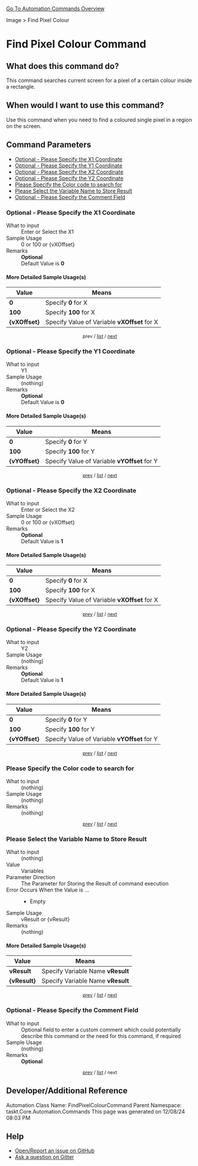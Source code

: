 <!--TITLE: Find Pixel Colour Command -->
<!-- SUBTITLE: a command in the Image group. -->
[Go To Automation Commands Overview](/automation-commands.md)


Image &gt; Find Pixel Colour


# Find Pixel Colour Command


## What does this command do?
This command searches current screen for a pixel of a certain colour inside a rectangle.


## When would I want to use this command?
Use this command when you need to find a coloured single pixel in a region on the screen.


<a id="param_list"></a>
## Command Parameters
- [Optional - Please Specify the X1 Coordinate](#param_0)
- [Optional - Please Specify the Y1 Coordinate](#param_1)
- [Optional - Please Specify the X2 Coordinate](#param_2)
- [Optional - Please Specify the Y2 Coordinate](#param_3)
- [Please Specify the Color code to search for](#param_4)
- [Please Select the Variable Name to Store Result](#param_5)
- [Optional - Please Specify the Comment Field](#param_6)


<a id="param_0"></a>
### Optional - Please Specify the X1 Coordinate


<dl>
<dt>What to input</dt><dd>Enter or Select the X1</dd>
<dt>Sample Usage</dt><dd>0 or 100 or {vXOffset}</dd>
<dt>Remarks</dt><dd><strong>Optional</strong><br>Default Value is <strong>0</strong></dd>
</dl>




#### More Detailed Sample Usage(s)
| Value | Means |
|---|---|
| <strong>0</strong> | Specify **0** for X |
| <strong>100</strong> | Specify **100** for X |
| <strong>{vXOffset}</strong> | Specify Value of Variable **vXOffset** for X |


<div style="font-size: 90%; text-align: center">


prev / [list](#param_list) / [next](#param_1)


</div>


<a id="param_1"></a>
### Optional - Please Specify the Y1 Coordinate


<dl>
<dt>What to input</dt><dd>Y1</dd>
<dt>Sample Usage</dt><dd>(nothing)</dd>
<dt>Remarks</dt><dd><strong>Optional</strong><br>Default Value is <strong>0</strong></dd>
</dl>




#### More Detailed Sample Usage(s)
| Value | Means |
|---|---|
| <strong>0</strong> | Specify **0** for Y |
| <strong>100</strong> | Specify **100** for Y |
| <strong>{vYOffset}</strong> | Specify Value of Variable **vYOffset** for Y |


<div style="font-size: 90%; text-align: center">


[prev](#param_1) / [list](#param_list) / [next](#param_2)


</div>


<a id="param_2"></a>
### Optional - Please Specify the X2 Coordinate


<dl>
<dt>What to input</dt><dd>Enter or Select the X2</dd>
<dt>Sample Usage</dt><dd>0 or 100 or {vXOffset}</dd>
<dt>Remarks</dt><dd><strong>Optional</strong><br>Default Value is <strong>1</strong></dd>
</dl>




#### More Detailed Sample Usage(s)
| Value | Means |
|---|---|
| <strong>0</strong> | Specify **0** for X |
| <strong>100</strong> | Specify **100** for X |
| <strong>{vXOffset}</strong> | Specify Value of Variable **vXOffset** for X |


<div style="font-size: 90%; text-align: center">


[prev](#param_2) / [list](#param_list) / [next](#param_3)


</div>


<a id="param_3"></a>
### Optional - Please Specify the Y2 Coordinate


<dl>
<dt>What to input</dt><dd>Y2</dd>
<dt>Sample Usage</dt><dd>(nothing)</dd>
<dt>Remarks</dt><dd><strong>Optional</strong><br>Default Value is <strong>1</strong></dd>
</dl>




#### More Detailed Sample Usage(s)
| Value | Means |
|---|---|
| <strong>0</strong> | Specify **0** for Y |
| <strong>100</strong> | Specify **100** for Y |
| <strong>{vYOffset}</strong> | Specify Value of Variable **vYOffset** for Y |


<div style="font-size: 90%; text-align: center">


[prev](#param_3) / [list](#param_list) / [next](#param_4)


</div>


<a id="param_4"></a>
### Please Specify the Color code to search for


<dl>
<dt>What to input</dt><dd>(nothing)</dd>
<dt>Sample Usage</dt><dd>(nothing)</dd>
<dt>Remarks</dt><dd>(nothing)</dd>
</dl>




<div style="font-size: 90%; text-align: center">


[prev](#param_4) / [list](#param_list) / [next](#param_5)


</div>


<a id="param_5"></a>
### Please Select the Variable Name to Store Result


<dl>
<dt>What to input</dt><dd>(nothing)</dd>
<dt>Value</dt><dd>Variables</dd>
<dt>Parameter Direction</dt><dd>The Parameter for Storing the Result of command execution</dd>
<dt>Error Occurs When the Value is ...</dt><dd><ul>
<li>Empty</li>
</ul></dd>
<dt>Sample Usage</dt><dd>vResult or {vResult}</dd>
<dt>Remarks</dt><dd>(nothing)</dd>
</dl>




#### More Detailed Sample Usage(s)
| Value | Means |
|---|---|
| <strong>vResult</strong> | Specify Variable Name **vResult** |
| <strong>{vResult}</strong> | Specify Variable Name **vResult** |


<div style="font-size: 90%; text-align: center">


[prev](#param_5) / [list](#param_list) / [next](#param_6)


</div>


<a id="param_6"></a>
### Optional - Please Specify the Comment Field


<dl>
<dt>What to input</dt><dd>Optional field to enter a custom comment which could potentially describe this command or the need for this command, if required</dd>
<dt>Sample Usage</dt><dd>(nothing)</dd>
<dt>Remarks</dt><dd><strong>Optional</strong><br></dd>
</dl>




<div style="font-size: 90%; text-align: center">


[prev](#param_6) / [list](#param_list) / next


</div>


## Developer/Additional Reference
Automation Class Name: FindPixelColourCommand
Parent Namespace: taskt.Core.Automation.Commands
This page was generated on 12/08/24 08:03 PM


## Help
- [Open/Report an issue on GitHub](https://github.com/rcktrncn/taskt/issues/new)
- [Ask a question on Gitter](https://gitter.im/taskt-rpa/Lobby)
